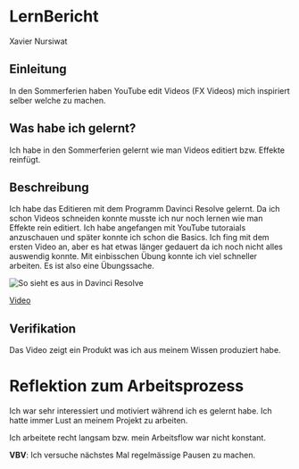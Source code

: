 # LernBericht
   Xavier Nursiwat
   
## Einleitung  
In den Sommerferien haben YouTube edit Videos (FX Videos) mich inspiriert selber welche zu machen.

## Was habe ich gelernt? 
Ich habe in den Sommerferien gelernt wie man Videos editiert bzw. Effekte reinfügt.

## Beschreibung
Ich habe das Editieren mit dem Programm Davinci Resolve gelernt. Da ich schon Videos schneiden konnte musste ich nur noch lernen wie man Effekte rein editiert. Ich habe angefangen mit YouTube tutoraials anzuschauen und später konnte ich schon die Basics. Ich fing mit dem ersten Video an, aber es hat etwas länger gedauert da ich noch nicht alles auswendig konnte. Mit einbisschen Übung konnte ich viel schneller arbeiten. Es ist also eine Übungssache.

![So sieht es aus in Davinci Resolve](https://user-images.githubusercontent.com/110892637/184822950-422009a2-f450-4eea-a1e8-c5f39b08ddd4.jpg)

[Video](https://youtu.be/AOLyWset8XE) 

## Verifikation

Das Video zeigt ein Produkt was ich aus meinem Wissen produziert habe.

# Reflektion zum Arbeitsprozess
Ich war sehr interessiert und motiviert während ich es gelernt habe. 
Ich hatte immer Lust an meinem Projekt zu arbeiten.

Ich arbeitete recht langsam bzw. mein Arbeitsflow war nicht konstant.

**VBV**: Ich versuche nächstes Mal regelmässige Pausen zu machen.








